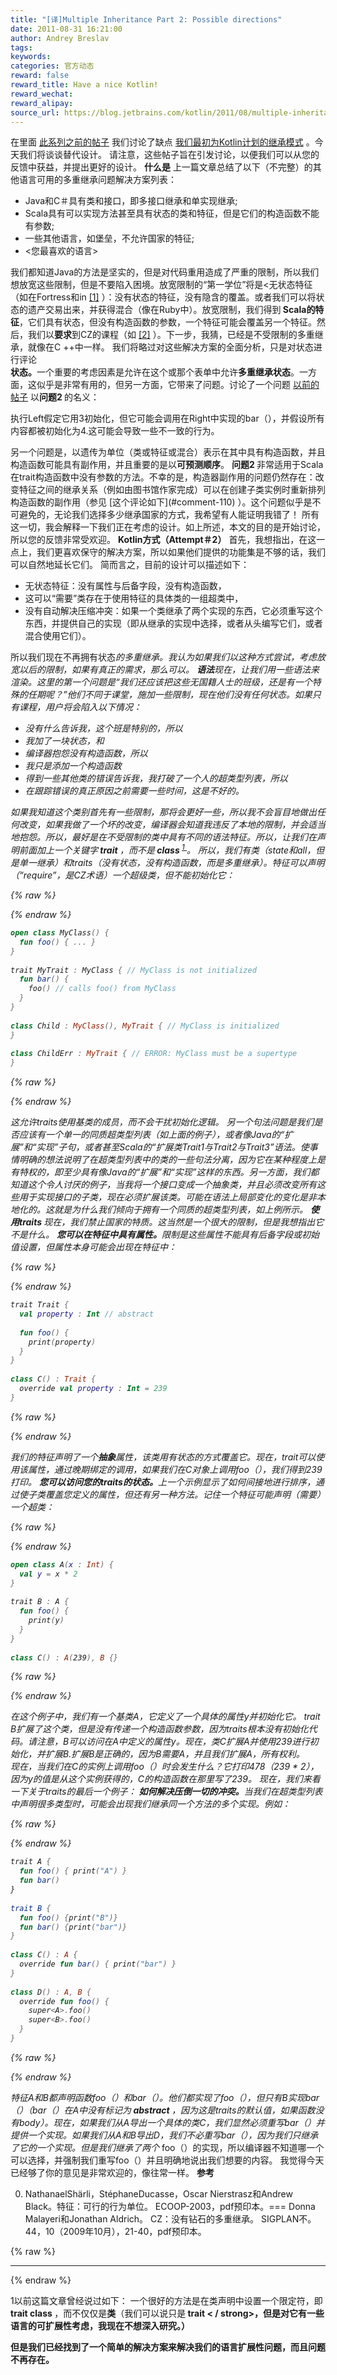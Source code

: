 ```yaml
---
title: "[译]Multiple Inheritance Part 2: Possible directions"
date: 2011-08-31 16:21:00
author: Andrey Breslav
tags:
keywords:
categories: 官方动态
reward: false
reward_title: Have a nice Kotlin!
reward_wechat:
reward_alipay:
source_url: https://blog.jetbrains.com/kotlin/2011/08/multiple-inheritance-part-2-possible-directions/
---
```


在里面 [此系列之前的帖子](http://blog.jetbrains.com/kotlin/2011/08/multiple-inheritance-part-1-problems-with-the-existing-design/) 我们讨论了缺点 [我们最初为Kotlin计划的继承模式](http://confluence.jetbrains.net/pages/viewpage.action?pageId=41484416) 。今天我们将谈谈替代设计。
请注意，这些帖子旨在引发讨论，以便我们可以从您的反馈中获益，并提出更好的设计。
<strong>什么是</strong>
上一篇文章总结了以下（不完整）的其他语言可用的多重继承问题解决方案列表：

* Java和C＃具有类和接口，即多接口继承和单实现继承;
* Scala具有可以实现方法甚至具有状态的类和特征，但是它们的构造函数不能有参数;
* 一些其他语言，如堡垒，不允许国家的特征;
* <您最喜欢的语言>

我们都知道Java的方法是坚实的，但是对代码重用造成了严重的限制，所以我们想放宽这些限制，但是不要陷入困境。放宽限制的“第一学位”将是<无状态特征</strong>（如在Fortress和in [[1]](#Traits) ）：没有状态的特征，没有隐含的覆盖。或者我们可以将状态的遗产交易出来，并获得混合（像在Ruby中）。放宽限制，我们得到<strong> Scala的特征</strong>，它们具有状态，但没有构造函数的参数，一个特征可能会覆盖另一个特征。然后，我们以<strong>要求</strong>到CZ的课程（如 [[2]](#CZ) ）。下一步，我猜，已经是不受限制的多重继承，就像在C ++中一样。
我们将略过对这些解决方案的全面分析，只是对状态进行评论
<span id =“more-115”> </span> <br/>
<strong>状态。</strong>一个重要的考虑因素是允许在这个或那个表单中允许<strong>多重继承状态</strong>。一方面，这似乎是非常有用的，但另一方面，它带来了问题。讨论了一个问题 [以前的帖子](http://blog.jetbrains.com/kotlin/2011/08/multiple-inheritance-part-1-problems-with-the-existing-design/#Problem2) 以<strong>问题2 </strong>的名义：
<p>执行Left假定它用3初始化，但它可能会调用在Right中实现的bar（），并假设所有内容都被初始化为4.这可能会导致一些不一致的行为。</p>
另一个问题是，以遗传为单位（类或特征或混合）表示在其中具有构造函数，并且构造函数可能具有副作用，并且重要的是以<strong>可预测顺序</strong>。
<strong>问题2 </strong>非常适用于Scala在trait构造函数中没有参数的方法。不幸的是，构造器副作用的问题仍然存在：改变特征之间的继承关系（例如由图书馆作家完成）可以在创建子类实例时重新排列构造函数的副作用（参见 [这个评论如下](#comment-110) ）。这个问题似乎是不可避免的，无论我们选择多少继承国家的方式，我希望有人能证明我错了！
所有这一切，我会解释一下我们正在考虑的设计。如上所述，本文的目的是开始讨论，所以您的反馈非常受欢迎。
<strong> Kotlin方式（Attempt＃2）</strong>
首先，我想指出，在这一点上，我们更喜欢保守的解决方案</em>，所以如果他们提供的功能集是不够的话，我们可以自然地延长它们。
简而言之，目前的设计可以描述如下：

* 无状态特征：没有属性与后备字段，没有构造函数，
* 这可以“需要”类存在于使用特征的具体类的一组超类中，
* 没有自动解决压缩冲突：如果一个类继承了两个实现的东西，它必须重写这个东西，并提供自己的实现（即从继承的实现中选择，或者从头编写它们，或者混合使用它们）。

所以我们现在不再拥有状态<em>的多重继承。我认为如果我们以这种方式尝试，考虑放宽以后的限制，如果有真正的需求，那么<em>可以。
<strong>语法</strong>现在，让我们用一些语法来渲染。这里的第一个问题是“我们还应该把这些无国籍人士的班级，还是有一个特殊的任期呢？”他们不同于课堂，施加一些限制，现在他们没有任何状态。如果只有课程，用户将会陷入以下情况：

* 没有什么告诉我，这个班是特别的，所以
* 我加了一块状态，和
* 编译器抱怨没有构造函数，所以
* 我只是添加一个构造函数
* 得到一些其他类的错误告诉我，我打破了一个人的超类型列表，所以
* 在跟踪错误的真正原因之前需要一些时间，这是不好的。

如果我知道这个类别首先有一些限制，那将会更好一些，所以我不会盲目地做出任何改变，如果我做了一个坏的改变，编译器会知道我违反了本地的限制，并会适当地抱怨。所以，最好是在不受限制的类中具有不同的语法特征。所以，让我们在声明前面加上一个关键字<strong> trait </strong>，而不是<strong> class </strong> <sup> <a href="#Footnote1"> 1 </a> </sup >。
所以，我们有类（state和all，但是单一继承）和traits（没有状态，没有构造函数，而是多重继承）。特征可以声明（“require”，是CZ术语）一个超级<em>类</em>，但不能初始化它：

{% raw %}
<p></p>
{% endraw %}

```kotlin
open class MyClass() {
  fun foo() { ... }
}
 
trait MyTrait : MyClass { // MyClass is not initialized
  fun bar() {
    foo() // calls foo() from MyClass
  }
}
 
class Child : MyClass(), MyTrait { // MyClass is initialized
}
 
class ChildErr : MyTrait { // ERROR: MyClass must be a supertype
}
```

{% raw %}
<p></p>
{% endraw %}

这允许traits使用基类的成员，而不会干扰初始化逻辑。
另一个句法问题是我们是否应该有一个单一的同质超类型列表（如上面的例子），或者像Java的“扩展”和“实现”子句，或者甚至Scala的“扩展类Trait1与Trait2与Trait3”语法。使事情明确的想法说明了在超类型列表中的类的一些句法分离，因为它在某种程度上是有特权的，即至少具有像Java的“扩展”和“实现”这样的东西。另一方面，我们都知道这个令人讨厌的例子，当我将一个接口变成一个抽象类，并且必须改变所有这些用于实现</em>接口的子类，现在必须<em >扩展</em>该类。可能在语法上局部变化的变化是非本地化的。这就是为什么我们倾向于拥有一个同质的超类型列表，如上例所示。
<strong>使用traits </strong>
现在，我们禁止国家的特质。这当然是一个很大的限制，但是我想指出它不是什么。
<strong>您可以在特征中具有属性。</strong>限制是这些属性不能具有后备字段或初始值设置，但属性本身可能会出现在特征中：

{% raw %}
<p></p>
{% endraw %}

```kotlin
trait Trait {
  val property : Int // abstract
 
  fun foo() {
    print(property)
  }
}
 
class C() : Trait {
  override val property : Int = 239
}
```

{% raw %}
<p></p>
{% endraw %}

我们的特征声明了一个<strong>抽象</strong>属性，该类用有状态的方式覆盖它。现在，trait可以使用该属性，通过晚期绑定的调用，如果我们在C对象上调用foo（），我们得到239打印。
<strong>您可以访问您的traits的状态。</strong>上一个示例显示了如何间接地进行排序，通过使子类覆盖您定义的属性，但还有另一种方法。记住一个特征可能声明（需要）一个超类：

{% raw %}
<p></p>
{% endraw %}

```kotlin
open class A(x : Int) {
  val y = x * 2
}
 
trait B : A {
  fun foo() {
    print(y)
  }
}
 
class C() : A(239), B {}
```

{% raw %}
<p></p>
{% endraw %}

在这个例子中，我们有一个基类A，它定义了一个具体的属性y并初始化它。 trait B扩展了这个类，但是没有传递一个构造函数参数，因为traits根本没有初始化代码。请注意，B可以访问在A中定义的属性y。现在，类C扩展A并使用239进行初始化，并扩展B.扩展B是正确的，因为B需要A，并且我们扩展A，所有权利。<br/>
现在，当我们在C的实例上调用foo（）时会发生什么？它打印478（239 * 2），因为y的值是从这个实例获得的，C的构造函数在那里写了239。
现在，我们来看一下关于traits的最后一个例子：
<strong>如何解决压倒一切的冲突。</strong>当我们在超类型列表中声明很多类型时，可能会出现我们继承同一个方法的多个实现。例如：

{% raw %}
<p></p>
{% endraw %}

```kotlin
trait A {
  fun foo() { print("A") }
  fun bar()
}
 
trait B {
  fun foo() {print("B")}
  fun bar() {print("bar")}
}
 
class C() : A {
  override fun bar() { print("bar") }
}
 
class D() : A, B {
  override fun foo() {
    super<A>.foo()
    super<B>.foo()
  }
}
```

{% raw %}
<p></p>
{% endraw %}

特征A和B都声明函数foo（）和bar（）。他们都实现了foo（），但只有B实现bar（）（bar（）在A中没有标记为<strong> abstract </strong>，因为这是traits的默认值，如果函数没有body）。现在，如果我们从A导出一个具体的类C，我们显然必须重写bar（）并提供一个实现。如果我们从A和B导出D，我们不必重写bar（），因为我们只继承了它的一个实现。但是我们继承了两个</em> foo（）的实现，所以编译器不知道哪一个可以选择，并强制我们重写foo（）并且明确地说出我们想要的内容。
我觉得今天已经够了你的意见是非常欢迎的，像往常一样。
<strong>参考</strong>

0. NathanaelShärli，StéphaneDucasse，Oscar Nierstrasz和Andrew Black。特征：可行的行为单位。 ECOOP-2003，pdf预印本。=== Donna Malayeri和Jonathan Aldrich。 CZ：没有钻石的多重继承。 SIGPLAN不。 44，10（2009年10月），21-40，pdf预印本。


{% raw %}
<hr/>
{% endraw %}

1以前这篇文章曾经说过如下：
一个很好的方法是在类声明中设置一个限定符，即<strong> trait class </strong>，而不仅仅是<strong>类</strong>（我们可以说只是<strong> trait < / strong>，但是对它有一些语言的可扩展性考虑，我现在不想深入研究。）</p>
但是我们已经找到了一个简单的解决方案来解决我们的语言扩展性问题，而且问题不再存在。
